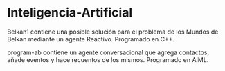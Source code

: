 # Inteligencia-Artificial

Belkan1 contiene una posible solución para el problema de los Mundos de Belkan
mediante un agente Reactivo. Programado en C++.

program-ab contiene un agente conversacional que agrega contactos, añade eventos
y hace recuentos de los mismos. Programado en AIML.
